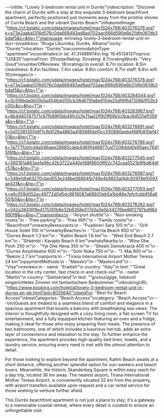 ---\ntitle: "Lovely 3-bedroom rental unit in Durrës"\ndescription: "Discover the charm of Durrës with a stay at this exquisite 3-bedroom beachfront apartment, perfectly positioned just moments away from the pristine shores of Currila Beach and the vibrant Durres Beach."\nfeaturedImage: "https://cf.bstatic.com/xdata/images/hotel/max1024x768/403276378.jpg?k=e73e2aaba1316d576c0da668483ad8ad702aac666d590e6b21dfe087db3bdaf5&o=&hp=1"\nlanguage: en\nslug: lovely-3-bedroom-rental-unit-in-durr-s\naddress: "Rruga Liburnika, Durrës, Albania"\ncity: "Durrës"\nlocation: "Durrës"\naccommodationType: "apartment"\ncoordinates:\n  lat: 41.31498974\n  lng: 19.45134137\nprice: "US$35"\npriceFrom: 35\nstarRating: 3\nrating: 8.7\nratingWords: "Very Good"\nnumberOfReviews: 18\nratings:\n  overall: 8.7\n  location: 8.5\n  cleanliness: 8.4\n  facilities: 7.4\n  value: 8.8\n  comfort: 8.7\n  staff: 8.8\n  wifi: 10\nimages:\n  - "https://cf.bstatic.com/xdata/images/hotel/max1024x768/403276378.jpg?k=e73e2aaba1316d576c0da668483ad8ad702aac666d590e6b21dfe087db3bdaf5&o=&hp=1"\n  - "https://cf.bstatic.com/xdata/images/hotel/max1024x768/403284044.jpg?k=0c516bda0b55b5a4546dd155cb36d675fa8e615de25df6f6d7206b1f52b3c00c&o=&hp=1"\n  - "https://cf.bstatic.com/xdata/images/hotel/max1024x768/403283967.jpg?k=8b4d40747571c67fb89f0bb48fc0cfe7faa12ff92ff69b1c0bac8d531a1f359a&o=&hp=1"\n  - "https://cf.bstatic.com/xdata/images/hotel/max1024x768/403276891.jpg?k=0412381307e9f7cfb9126a4883a416586fdef0cc050680eebef88fb810ef4701&o=&hp=1"\n  - "https://cf.bstatic.com/xdata/images/hotel/max1024x768/403276788.jpg?k=7a777fcb1cd4a046aee28685cdeb4469fd46977ca17208ddd0e95aec76415f9f&o=&hp=1"\n  - "https://cf.bstatic.com/xdata/images/hotel/max1024x768/403277045.jpg?k=560161a883ee1e96c42b3722a440e168f8600ff62c742caa5521b9fbd64dfc57&o=&hp=1"\n  - "https://cf.bstatic.com/xdata/images/hotel/max1024x768/403276987.jpg?k=549e1dfa63270cbed553e248be06864fb749e4b9853af4dc92978ef0593ae431&o=&hp=1"\n  - "https://cf.bstatic.com/xdata/images/hotel/max1024x768/403277093.jpg?k=e6c559d052ac49772d0d5dc8816087a68920eb5a1bb86e7efcfcdd456a6501b5&o=&hp=1"\n  - "https://cf.bstatic.com/xdata/images/hotel/max1024x768/403278282.jpg?k=042a38416f9e417535fb8e32b6358e517d3a3e5b34276be96f2797bd98d990f8&o=&hp=1"\namenities:\n  - "Airport shuttle"\n  - "Non-smoking rooms"\n  - "Free parking"\n  - "Free WiFi"\n  - "Family rooms"\n  - "Beachfront"\nnearbyRestaurants:\n  - "Puadineri Sara 100 m"\n  - "Grill House Soleil 100 m"\nnearbyBeaches:\n  - "Currila Beach 850 m"\n  - "Durres Beach 1.3 km"\n  - "Kallmi Beach 1.6 km"\n  - "West End Beach 2.7 km"\n  - "Shkëmbi i Kavajës Beach 6 km"\nwhatsNearby:\n  - "Wine Dhe Pooh 250 m"\n  - "Yje Dhe Hena 350 m"\n  - "Sheshi Demokracia 400 m"\n  - "Durres Amphiteatre 600 m"\n  - "Sotir Noka 750 m"\n  - "1. Maj 800 m"\n  - "Bekimi 2.7 km"\nairports:\n  - "Tirana International Airport Mother Teresa 24 km"\npaymentMethods:\n  - "Maestro"\n  - "Mastercard"\n  - "Visa"\nreviews:\n  - name: "Eraldsh"\n    country: "Italy"\n    text: "“Great location in the city center, fast check-in and check-out”"\n  - name: "Martin"\n    country: "Switzerland"\n    text: "“grosszügige, liebevoll eingerichtetes Zimmer mit fantastischem Badezimmer.”"\nbookingURL: "https://www.booking.com/hotel/al/lovely-3-bedroom-rental-unit-in-durres.en-gb.html?aid=8035640"\nbestFor: "Best for Beach Access"\nbestCategories: "Beach Access"\ncategory: "Beach Access"\n---\n\nGuests are treated to a seamless blend of comfort and elegance in a spacious apartment that boasts a balcony with breathtaking sea views. The interior is thoughtfully designed with a cozy living room, a flat-screen TV for entertainment, and a fully equipped kitchen featuring an oven and a fridge, making it ideal for those who enjoy preparing their meals. The presence of two bathrooms, one of which includes a luxurious hot tub, adds an extra layer of convenience and relaxation to the stay. To further enhance the experience, the apartment provides high-quality bed linen, towels, and a laundry service, ensuring every need is met with the utmost attention to detail.

For those looking to explore beyond the apartment, Kallmi Beach awaits at a short distance, offering another splendid option for sun-seekers and beach lovers. Meanwhile, the historic Skanderbeg Square is within easy reach for a day trip, located 38 km away. The nearest airport, Tirana International Mother Teresa Airport, is conveniently situated 32 km from the property, with airport transfers available upon request and a car rental service for those wishing to venture further afield.

This Durrës beachfront apartment is not just a place to stay; it's a gateway to a memorable coastal retreat, where every detail is curated to ensure an unforgettable visit.